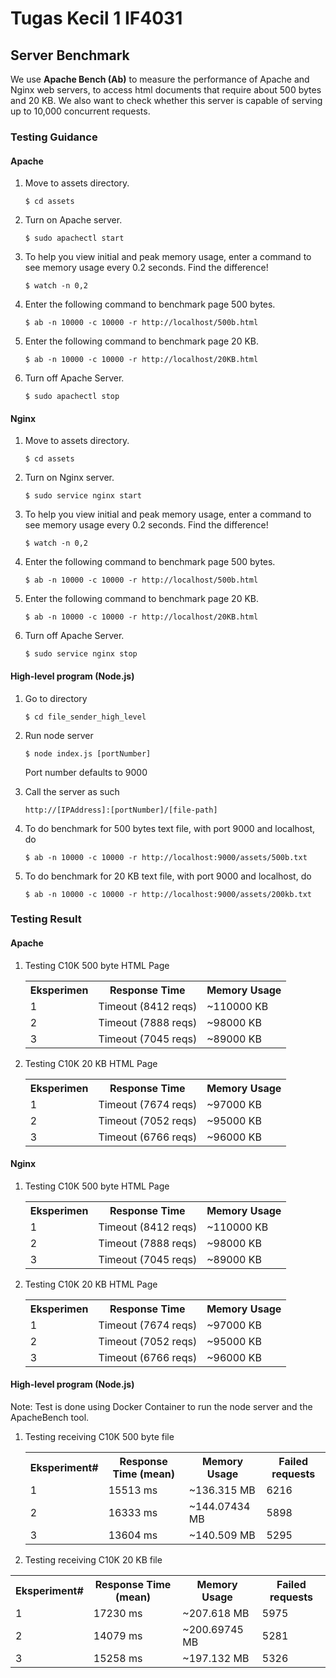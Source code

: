 # Tugas Kecil 1 IF4031


## Server Benchmark

We use <b>Apache Bench (Ab)</b> to measure the performance of Apache and Nginx web servers, to access html documents that require about 500 bytes and 20 KB. We also want to check whether this server is capable of serving up to 10,000 concurrent requests.


### Testing Guidance

#### Apache

1. Move to assets directory.
    ```shell
	$ cd assets
	```

2. Turn on Apache server.
    ```shell
	$ sudo apachectl start
	```

3. To help you view initial and peak memory usage, enter a command to see memory usage every 0.2 seconds. Find the difference!
    ```shell
	$ watch -n 0,2
	```

4. Enter the following command to benchmark page 500 bytes.
	```shell
	$ ab -n 10000 -c 10000 -r http://localhost/500b.html
	```

5. Enter the following command to benchmark page 20 KB.
	```shell
	$ ab -n 10000 -c 10000 -r http://localhost/20KB.html
	```

6. Turn off Apache Server.
    ```shell
	$ sudo apachectl stop
	```

#### Nginx

1. Move to assets directory.
    ```shell
	$ cd assets
	```

2. Turn on Nginx server.
    ```shell
	$ sudo service nginx start
	```

3. To help you view initial and peak memory usage, enter a command to see memory usage every 0.2 seconds. Find the difference!
    ```shell
	$ watch -n 0,2
	```

4. Enter the following command to benchmark page 500 bytes.
	```shell
	$ ab -n 10000 -c 10000 -r http://localhost/500b.html
	```

5. Enter the following command to benchmark page 20 KB.
	```shell
	$ ab -n 10000 -c 10000 -r http://localhost/20KB.html
	```

6. Turn off Apache Server.
    ```shell
	$ sudo service nginx stop
	```

#### High-level program (Node.js)

1. Go to directory
	```
	$ cd file_sender_high_level
	```

2. Run node server
	```
	$ node index.js [portNumber]
	```

	Port number defaults to 9000

3. Call the server as such
	```
	http://[IPAddress]:[portNumber]/[file-path]
	```

4. To do benchmark for 500 bytes text file, with port 9000 and localhost, do
	```
	$ ab -n 10000 -c 10000 -r http://localhost:9000/assets/500b.txt
	```

5. To do benchmark for 20 KB text file, with port 9000 and localhost, do
	```
	$ ab -n 10000 -c 10000 -r http://localhost:9000/assets/200kb.txt
	```

### Testing Result

#### Apache

1. Testing C10K 500 byte HTML Page
	<table>
		<tr>
			<th>Eksperimen</th>
			<th>Response Time</th>
			<th>Memory Usage</th>
		</tr>
		<tr>
			<td>1</td>
			<td>Timeout (8412 reqs)</td>
			<td>~110000 KB</td>
		</tr>
		<tr>
			<td>2</td>
			<td>Timeout (7888 reqs)</td>
			<td>~98000 KB</td>
		</tr>
		<tr>
			<td>3</td>
			<td>Timeout (7045 reqs)</td>
			<td>~89000 KB</td>
		</tr>
	</table>

2. Testing C10K 20 KB HTML Page
	<table>
		<tr>
			<th>Eksperimen</th>
			<th>Response Time</th>
			<th>Memory Usage</th>
		</tr>
		<tr>
			<td>1</td>
			<td>Timeout (7674 reqs)</td>
			<td>~97000 KB</td>
		</tr>
		<tr>
			<td>2</td>
			<td>Timeout (7052 reqs)</td>
			<td>~95000 KB</td>
		</tr>
		<tr>
			<td>3</td>
			<td>Timeout (6766 reqs)</td>
			<td>~96000 KB</td>
		</tr>
	</table>

#### Nginx

1. Testing C10K 500 byte HTML Page
	<table>
		<tr>
			<th>Eksperimen</th>
			<th>Response Time</th>
			<th>Memory Usage</th>
		</tr>
		<tr>
			<td>1</td>
			<td>Timeout (8412 reqs)</td>
			<td>~110000 KB</td>
		</tr>
		<tr>
			<td>2</td>
			<td>Timeout (7888 reqs)</td>
			<td>~98000 KB</td>
		</tr>
		<tr>
			<td>3</td>
			<td>Timeout (7045 reqs)</td>
			<td>~89000 KB</td>
		</tr>
	</table>

2. Testing C10K 20 KB HTML Page
	<table>
		<tr>
			<th>Eksperimen</th>
			<th>Response Time</th>
			<th>Memory Usage</th>
		</tr>
		<tr>
			<td>1</td>
			<td>Timeout (7674 reqs)</td>
			<td>~97000 KB</td>
		</tr>
		<tr>
			<td>2</td>
			<td>Timeout (7052 reqs)</td>
			<td>~95000 KB</td>
		</tr>
		<tr>
			<td>3</td>
			<td>Timeout (6766 reqs)</td>
			<td>~96000 KB</td>
		</tr>
	</table>

#### High-level program (Node.js)
Note: Test is done using Docker Container to run the node server and the ApacheBench tool.

1. Testing receiving C10K 500 byte file
	<table>
		<tr>
			<th>Eksperiment#</th>
			<th>Response Time (mean)</th>
			<th>Memory Usage</th>
			<th>Failed requests</th>
		</tr>
		<tr>
			<td>1</td>
			<td>15513 ms</td>
			<td>~136.315 MB</td>
			<td>6216</td>
		</tr>
		<tr>
			<td>2</td>
			<td>16333 ms</td>
			<td>~144.07434 MB</td>
			<td>5898</td>
		</tr>
		<tr>
			<td>3</td>
			<td>13604 ms</td>
			<td>~140.509 MB</td>
			<td>5295</td>
		</tr>
	</table>

2. Testing receiving C10K 20 KB file
<table>
	<tr>
		<th>Eksperiment#</th>
		<th>Response Time (mean)</th>
		<th>Memory Usage</th>
		<th>Failed requests</th>
	</tr>
	<tr>
		<td>1</td>
		<td>17230 ms</td>
		<td>~207.618 MB</td>
		<td>5975</td>
	</tr>
	<tr>
		<td>2</td>
		<td>14079 ms</td>
		<td>~200.69745 MB</td>
		<td>5281</td>
	</tr>
	<tr>
		<td>3</td>
		<td>15258 ms</td>
		<td>~197.132 MB</td>
		<td>5326</td>
	</tr>
</table>
